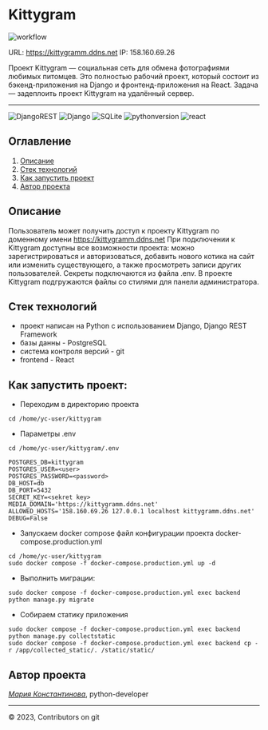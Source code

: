 # Kittygram
![workflow](https://github.com/wildcat3333/kittygram_final/actions/workflows/main.yml/badge.svg)

URL: https://kittygramm.ddns.net
IP: 158.160.69.26

Проект Kittygram — социальная сеть для обмена фотографиями любимых питомцев. Это полностью рабочий проект, который состоит из бэкенд-приложения на Django и фронтенд-приложения на React.
Задача — задеплоить проект Kittygram на удалённый сервер.
___
![DjangoREST](https://img.shields.io/badge/DJANGO-REST-ff1709?style=for-the-badge&logo=django&logoColor=white&color=ff1709&labelColor=gray)
![Django](https://img.shields.io/badge/django-%23092E20.svg?style=for-the-badge&logo=django&logoColor=white)
![SQLite](https://img.shields.io/badge/sqlite-%2307405e.svg?style=for-the-badge&logo=sqlite&logoColor=white)
![pythonversion](https://img.shields.io/badge/python-%3E%3D3.9-blue)
![react](https://img.shields.io/badge/-ReactJs-61DAFB?logo=react&logoColor=white&style=for-the-badge)

## Оглавление
1. [Описание](#описание)
2. [Стек технологий](#стек-технологий)
3. [Как запустить проект](#как-запустить-проект)
4. [Автор проекта](#автор-проекта)


## Описание
Пользователь может получить доступ к проекту Kittygram по доменному имени https://kittygramm.ddns.net
При подключении к Kittygram доступны все возможности проекта: можно зарегистрироваться и авторизоваться, добавить нового котика на сайт или изменить существующего, а также просмотреть записи других пользователей.
Секреты подключаются из файла .env.
В проекте Kittygram подгружаются файлы со стилями для панели администратора.



## Стек технологий
- проект написан на Python с использованием Django, Django REST Framework
- базы данны - PostgreSQL
- система контроля версий - git
- frontend - React



## Как запустить проект:

- Переходим в директорию проекта
```
cd /home/yc-user/kittygram
```

- Параметры .env
```
cd /home/yc-user/kittygram/.env

POSTGRES_DB=kittygram
POSTGRES_USER=<user>
POSTGRES_PASSWORD=<password>
DB_HOST=db
DB_PORT=5432
SECRET_KEY=<sekret key>
MEDIA_DOMAIN='https://kittygramm.ddns.net'
ALLOWED_HOSTS='158.160.69.26 127.0.0.1 localhost kittygramm.ddns.net'
DEBUG=False

```

- Запускаем docker compose файл конфигурации проекта docker-compose.production.yml
```
cd /home/yc-user/kittygram
sudo docker compose -f docker-compose.production.yml up -d
```

- Выполнить миграции:
```
sudo docker compose -f docker-compose.production.yml exec backend python manage.py migrate
```

- Собираем статику приложения
```
sudo docker compose -f docker-compose.production.yml exec backend python manage.py collectstatic
sudo docker compose -f docker-compose.production.yml exec backend cp -r /app/collected_static/. /static/static/
```


## Автор проекта
_[Мария Константинова](https://github.com/wildcat3333)_, python-developer

___
<p>
    <span>© 2023, Contributors on git </span>
</p>
